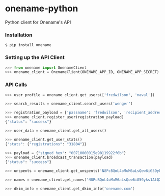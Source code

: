 # onename-python

Python client for Onename's API

### Installation

```
$ pip install onename
```

### Setting up the API Client

```python
>>> from onename import OnenameClient
>>> onename_client = OnenameClient(ONENAME_APP_ID, ONENAME_APP_SECRET)
```

### API Calls

```python
>>> user_profile = onename_client.get_users(['fredwilson', 'naval'])
```

```python
>>> search_results = onename_client.search_users('wenger')
```

```python
>>> registration_payload = {'passname': 'fredwilson', 'recipient_address': 'N6zdUCKq1gJaps76gagBbC5Vc6xBxMdvHc', 'passcard': {'bio': 'I am a VC'}}
>>> onename_client.register_user(registration_payload)
{"status": "success"}
```

```python
>>> user_data = onename_client.get_all_users()
```

```python
>>> onename_client.get_user_stats()
{"stats": {"registrations": "31804"}}
```

```python
>>> payload = {"signed_hex": "00710000015e98119922f0b"}
>>> onename_client.broadcast_transaction(payload)
{"status": "success"}
```

```python
>>> unspents = onename_client.get_unspents('N8PcBQnL4oMuM6aLsQow6iG59yks1AtQX4')
```

```python
>>> names = onename_client.get_names('N8PcBQnL4oMuM6aLsQow6iG59yks1AtQX4')
```

```python
>>> dkim_info = onename_client.get_dkim_info('onename.com')
```
